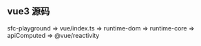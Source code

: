 ## vue3 源码

sfc-playground => vue/index.ts => runtime-dom => runtime-core => apiComputed => @vue/reactivity
